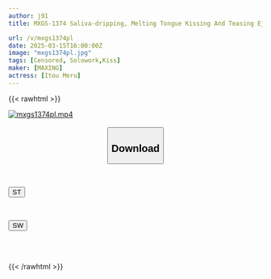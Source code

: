 ```yaml
---
author: j91
title: MXGS-1374 Saliva-dripping, Melting Tongue Kissing And Teasing Ejaculation Control Nia

url: /v/mxgs1374pl
date: 2025-03-15T16:00:00Z
image: "mxgs1374pl.jpg"
tags: [Censored, Solowork,Kiss]
maker: [MAXING]
actress: [Itou Meru]
---
```



{{< rawhtml >}}

<div class="video" data-videoid="z7MebegPKKSvBo">
    <a href="javascript:;">
        <img src="/v/mxgs1374pl/mxgs1374pl.jpg" width="WIDTH" height="HEIGHT" alt="mxgs1374pl.mp4" loading="lazy">
    </a>
</div>

<script type="text/javascript" src="https://j91.asia/asset/on-demand-st.js"></script>

<br>
  <link rel="stylesheet" href="https://j91.asia/asset/bs5.css">
  
  <center>
  <button class="btn btn-primary" type="button" data-bs-toggle="collapse" data-bs-target=".multi-collapse" aria-expanded="false" aria-controls="multiCollapseExample1 multiCollapseExample2"><h2>Download</h2></button></center>
</p>
<div class="row">
  <div class="col">
    <div class="collapse multi-collapse" id="multiCollapseExample1">
      <div class="card card-body">
	      	      <br>
<div class="buttons">  
<p><a href="/v/mxgs1374pl/st.html" target="_blank"><button class="btn-hover color-3"><i class="fa fa-download"></i> ST</button></a></p></div>
    </div>
  </div>
</div>
  <div class="col">
    <div class="collapse multi-collapse" id="multiCollapseExample2">
      <div class="card card-body">
	      <br>
<div class="buttons">
<p><a href="/v/mxgs1374pl/sw.html" target="_blank"><button class="btn-hover color-2"><i class="fa fa-download"></i> SW</button></a></p></div>
<br><br>
      </div>
    </div>
  </div>
</div>

{{< /rawhtml >}}